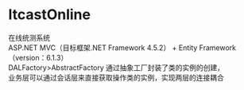 # ItcastOnline
在线统测系统   
ASP.NET MVC（目标框架.NET Framework 4.5.2） + Entity Framework（version：6.1.3）   
DALFactory>AbstractFactory 通过抽象工厂封装了类的实例的创建，   
业务层可以通过会话层来直接获取操作类的实例，实现两层的连接耦合
